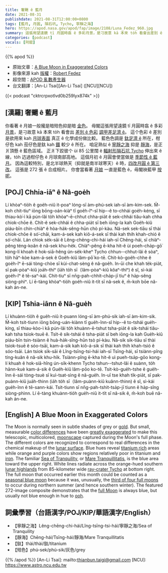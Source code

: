 ```yaml
---
title: 奢颺 ê 藍月
date: 2021-08-31
publishdate: 2021-08-31T12:00:00+0800
tags: [藍月, 月圓, 隕石坑, Tycho, 寧靜之海]
hero: https://apod.nasa.gov/apod/fap/image/2108/Luna_Fedez_960.jpg
summary: 這張用望遠鏡 tī 月圓時翕 ê 多彩月景，是刁故意 kā 本來 to̍h 看會出差別 ê 色彩調甲差足濟 ê。
categories: [podcast]
vocals: [阿錕]
---
```


{{% apod %}}

- 原始文章：[A Blue Moon in Exaggerated Colors](https://apod.nasa.gov/apod/ap210831.html)
- 影像來源 kah [版權][copyright]：[Robert Fedez](https://www.facebook.com/RobertFedezz)
- 超空間：[APOD 亂數產生器](https://apod.nasa.gov/apod/random_apod.html)
- 台文翻譯：[An-Li Tsai][An-Li Tsai] ([NCU][NCU])

{{< podcast "cktrcrpxotlvd0b259lyx874k" >}}

## [漢羅] 奢颺 ê 藍月
你看著 ê 月娘一般攏是暗殕色抑是暗 [金色][gold]。
毋閣這張用望遠鏡 tī 月圓時翕 ê 多彩 [月景][moonscape]，是刁故意 kā 本來 to̍h 看會出 [差別 ê 色彩][color differences] [調甲差足濟 ê][greatly exaggerated]。
這个色彩 ê 差別是欲用來 kah [月球表面][lunar surface] 真正 ê 化學成份做比較。
藍色色調是 [鈦足濟 ê][titanium rich] 所在，柑仔色 kah 茄仔色是鈦 kah [鐵][iron] 較少 ê 所在。
咱足熟似 ê [寧靜之海][Sea of Tranquility] 抑是 [靜海][Mare Tranquillitatis]，是正爿頂懸 ê 藍色區域。
正爿下跤彼个 ùi 85 公里闊 ê [輻射形隕石坑 Tycho][ray-crater Tycho] 伸出來 ê 線，to̍h 迒過柑仔色 ê 月球南部高地。
這個月初 ê 月圓會使當做是 [季節性 ê 藍月][seasonal blue moon]。
因為這較特別，是北半球熱天（抑就是南半球寒天）ê 時，[四改月圓 ê 第三改][third of four full moons]。
這張是 272 張 ê 合成相片。
你會當看著 [月娘][full Moon] 一直是藍色 ê，毋閣袂藍甲 [按呢][ooh]。

## [POJ] Chhia-iāⁿ ê Nâ-goe̍h
Lí khòaⁿ-tio̍h ê goe̍h-niû it-poaⁿ lóng-sī àm-phú-sek iah-sī àm-kim-sek.
M̄-koh chit-tiuⁿ iōng bōng-oán-kiàⁿ tī goe̍h-îⁿ-sî hip--ê to-chhái goe̍h-kéng, sī thiau-kò͘-ì kā pún-lâi to̍h khòaⁿ-ē-chhut chha-pia̍t ê sek-chhái tiâu-kah chha chiok-chōe ê.
Chi̍t-ê sek-chhái ê chha-pia̍t sī beh iōng-la kah Goe̍h-kiû piáu-bīn chin-chiàⁿ ê hòa-ha̍k-sêng-hūn chò pí-kàu.
Nâ-sek sek-tiāu sī thài chiok-chōe ê só͘-chāi, kam-á-sek kah kiô-á-sek sī thài kah thih khah-chió ê só͘-chāi.
Lán chiok se̍k-sāi ê Lêng-chēng-chi-hái iah-sī Chēng-hái, sī chiàⁿ-pêng téng-koân ê nâ-sek khu-he̍k.
Chiàⁿ-pêng ē-kha hit-ê ùi poeh-cha̍p-gō͘ kong-lí khoah ê hok-siā-hêng ún-se̍k-kheⁿ Tycho chhun--chhut-lâi ê sòaⁿ, to̍h hāⁿ-kòe kam-á-sek ê Goe̍h-kiû lâm-pō͘ ko-tē.
Chit-kò-goe̍h-chhe ê goe̍h-îⁿ ē-sái tòng-chòe sī kùi-chat-sèng ê nâ-goe̍h.
In-ūi che khah te̍k-pia̍t, sī pak-pòaⁿ-kiû joa̍h-thiⁿ (ia̍h to̍h sī（lâm-pòaⁿ-kiû kôaⁿ-thiⁿ) ê sî, sì-kái goe̍h-îⁿ ê tē-saⁿ-kái.
Chit-tiuⁿ sī nn̄g-pah-chhit-cha̍p-jī tiuⁿ ê ha̍p-sêng siòng-phìⁿ.
Lí ē-tàng khòaⁿ-tio̍h goe̍h-niû it-ti̍t sī nâ-sek ê, m̄-koh bōe nâ-kah án-ne.

## [KIP] Tshia-iānn ê Nâ-gue̍h
Lí khuànn-tio̍h ê gue̍h-niû it-puann lóng-sī àm-phú-sik iah-sī àm-kim-sik.
M̄-koh tsit-tiunn iōng bōng-uán-kiànn tī gue̍h-înn-sî hip--ê to-tshái gue̍h-kíng, sī thiau-kòo-ì kā pún-lâi to̍h khuànn-ē-tshut tsha-pia̍t ê sik-tshái tiâu-kah tsha tsiok-tsuē ê.
Tsi̍t-ê sik-tshái ê tsha-pia̍t sī beh iōng-la kah Gue̍h-kiû piáu-bīn tsin-tsiànn ê huà-ha̍k-sîng-hūn tsò pí-kàu.
Nâ-sik sik-tiāu sī thài tsiok-tsuē ê sóo-tsāi, kam-á-sik kah kiô-á-sik sī thài kah thih khah-tsió ê sóo-tsāi.
Lán tsiok si̍k-sāi ê Lîng-tsīng-tsi-hái iah-sī Tsīng-hái, sī tsiànn-pîng tíng-kuân ê nâ-sik khu-hi̍k.
Tsiànn-pîng ē-kha hit-ê uì pueh-tsa̍p-gōo kong-lí khuah ê hok-siā-hîng ún-si̍k-khenn Tycho tshun--tshut-lâi ê suànn, to̍h hānn-kuè kam-á-sik ê Gue̍h-kiû lâm-pōo ko-tē.
Tsit-kò-gue̍h-tshe ê gue̍h-înn ē-sái tòng-tsuè sī kuì-tsat-sìng ê nâ-gue̍h.
In-uī tse khah ti̍k-pia̍t, sī pak-puànn-kiû jua̍h-thinn (ia̍h to̍h sī（lâm-puànn-kiû kuânn-thinn) ê sî, sì-kái gue̍h-înn ê tē-sann-kái.
Tsit-tiunn sī nn̄g-pah-tshit-tsa̍p-jī tiunn ê ha̍p-sîng siòng-phìnn.
Lí ē-tàng khuànn-tio̍h gue̍h-niû it-ti̍t sī nâ-sik ê, m̄-koh buē nâ-kah án-ne.

## [English] A Blue Moon in Exaggerated Colors
The Moon is normally seen in subtle shades of grey or [gold][gold].
But small, measurable [color differences][color differences] have been [greatly exaggerated][greatly exaggerated] to make this telescopic, multicolored, [moonscape][moonscape] captured during the Moon's full phase.
The different colors are recognized to correspond to real differences in the chemical makeup of the [lunar surface][lunar surface].
Blue hues reveal [titanium rich][titanium rich] areas while orange and purple colors show regions relatively poor in titanium and [iron][iron].
The familiar [Sea of Tranquility][Sea of Tranquility], or [Mare Tranquillitatis][Mare Tranquillitatis], is the blue area toward the upper right.
White lines radiate across the orange-hued southern [lunar highlands][lunar highlands] from 85-kilometer wide [ray-crater Tycho][ray-crater Tycho] at bottom right.
The full moon that occurred earlier this month could be counted as a [seasonal blue moon][seasonal blue moon] because it was, unusually, the [third of four full moons][third of four full moons] to occur during northern summer (and hence southern winter).
The featured 272-image composite demonstrates that the [full Moon][full Moon] is always blue, but usually not blue enough in hue to [ooh][ooh].

## 詞彙學習（台語漢字/POJ/KIP/華語漢字/English）
- 【寧靜之海】Lêng-chēng-chi-hái/Lîng-tsīng-tsi-hái/寧靜之海/Sea of Tranquility
- 【靜海】Chēng-hái/Tsīng-hái/靜海/Mare Tranquillitatis
- 【鈦】thài/thài/鈦/titanium
- 【殕色】phú-sek/phú-sik/灰色/grey

{{% /apod %}}
[An-Li Tsai]: mailto:thianbun.taigi@gmail.com
[NCU]: https://www.astro.ncu.edu.tw

[copyright]: https://apod.nasa.gov/apod/fap/lib/about_apod.html#srapply

[gold]:https://apod.nasa.gov/apod/ap201111.html
[color differences]:https://apod.nasa.gov/apod/ap030829.html
[greatly exaggerated]:https://e4p7c9i3.stackpathcdn.com/wp-content/uploads/2016/03/25-60.jpg
[moonscape]:https://apod.nasa.gov/apod/ap031109.html
[lunar surface]:https://solarsystem.nasa.gov/moons/earths-moon/in-depth/
[titanium rich]:http://www.psrd.hawaii.edu/Dec00/highTi.html
[iron]:https://www.usgs.gov/science-support/osqi/yes/resources-teachers/find-a-feature-red-rocks
[Sea of Tranquility]:https://www.nasa.gov/exploration/home/19jul_seaoftranquillity.html
[Mare Tranquillitatis]:https://en.wikipedia.org/wiki/Mare_Tranquillitatis
[lunar highlands]:https://upload.wikimedia.org/wikipedia/commons/6/61/Moon_names.svg
[ray-crater Tycho]:https://solarsystem.nasa.gov/resources/2264/tycho-crater-on-the-moon-labeled/
[seasonal blue moon]:https://en.wikipedia.org/wiki/Blue_moon#Seasonal
[third of four full moons]:https://skyandtelescope.org/astronomy-news/true-blue-moon/
[full Moon]:https://earthsky.org/astronomy-essentials/when-is-the-next-blue-moon/
[ooh]:https://en.wiktionary.org/wiki/ooh#Interjection
